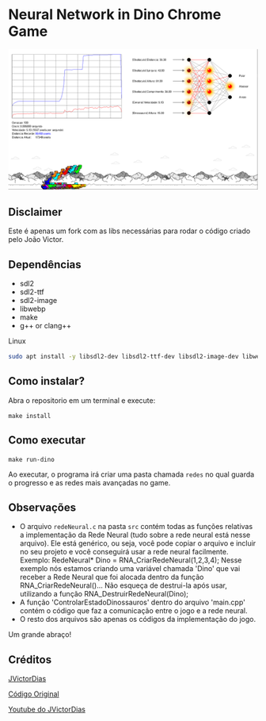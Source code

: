 # Neural Network in Dino Chrome Game

![](.github/dino.png)

## Disclaimer

Este é apenas um fork com as libs necessárias para rodar o código criado pelo João Victor.

## Dependências

- sdl2
- sdl2-ttf
- sdl2-image
- libwebp
- make
- g++ or clang++

Linux

```sh
sudo apt install -y libsdl2-dev libsdl2-ttf-dev libsdl2-image-dev libwebp-dev libgsl-dev
```

## Como instalar?

Abra o repositorio em um terminal e execute:

```
make install
```

## Como executar

```
make run-dino
```

Ao executar, o programa irá criar uma pasta chamada `redes` no qual guarda o progresso e as redes mais avançadas no game.

## Observações

- O arquivo `redeNeural.c` na pasta `src` contém todas as funções relativas a implementação da Rede Neural (tudo sobre a rede neural está nesse arquivo).
  Ele está genérico, ou seja, você pode copiar o arquivo e incluir no seu projeto e você conseguirá usar a rede neural facilmente.
  Exemplo: RedeNeural\* Dino = RNA_CriarRedeNeural(1,2,3,4);
  Nesse exemplo nós estamos criando uma variável chamada 'Dino' que vai receber a Rede Neural que foi alocada dentro da função RNA_CriarRedeNeural()... Não esqueça de destrui-la após usar, utilizando a função RNA_DestruirRedeNeural(Dino);
- A função 'ControlarEstadoDinossauros' dentro do arquivo 'main.cpp' contém o código que faz a comunicação entre o jogo e a rede neural.
- O resto dos arquivos são apenas os códigos da implementação do jogo.

Um grande abraço!

## Créditos

[JVictorDias](https://github.com/JVictorDias)

[Código Original](https://github.com/JVictorDias/Dinossauro-Google)

[Youtube do JVictorDias](https://www.youtube.com/watch?v=NZlIYr1slAk)

